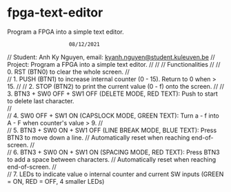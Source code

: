# fpga-text-editor
Program a FPGA into a simple text editor.

                     	08/12/2021
// 			Student: Anh Ky Nguyen, email: kyanh.nguyen@student.kuleuven.be
// 				Project: Program a FPGA into a simple text editor.
//
//
//			     			 Functionalities
//
//		0. RST (BTN0) to clear the whole screen.
//	
//	     	1. PUSH (BTN1) to increase internal counter (0 - 15). Return to 0 when > 15. 
//
//	  	2. STOP (BTN2) to print the current value (0 - f) onto the screen.
//
//		3. BTN3 + SW0 OFF + SW1 OFF (DELETE MODE, RED TEXT):  Push to start to delete last character.  
//	
//      	4. SW0 OFF + SW1 ON (CAPSLOCK MODE, GREEN TEXT): Turn a - f into A - F when counter's value > 9. 
//	
//		5. BTN3 + SW0 ON  + SW1 OFF (LINE BREAK MODE, BLUE TEXT): Press BTN3 to move down a line. 
//		Automatically reset when reaching end-of-screen.
//		
//		6. BTN3 + SW0 ON + SW1 ON (SPACING MODE, RED TEXT): Press BTN3 to add a space between characters. 
//		Automatically reset when reaching end-of-screen.
//	 
//  		7. LEDs to indicate value o internal counter and current SW inputs (GREEN = ON, RED = OFF, 4 smaller LEDs)	
